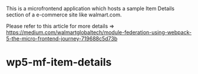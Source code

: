 This is a microfrontend application which hosts a sample Item Details section of a e-commerce site like walmart.com.

Please refer to this article for more details => https://medium.com/walmartglobaltech/module-federation-using-webpack-5-the-micro-frontend-journey-719688c5d73b

# wp5-mf-item-details
